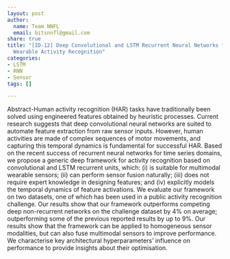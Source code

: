 ```yaml
---
layout: post
author:
  name: Team NNFL
  email: bitsnnfl@gmail.com
share: true
title: "[ID-12] Deep Convolutional and LSTM Recurrent Neural Networks for Multimodal
  Wearable Activity Recognition"
categories:
- LSTM
- RNN
- Sensor
tags: []

---
```

Abstract-Human activity recognition (HAR) tasks have traditionally been solved using engineered features obtained by heuristic processes. Current research suggests that deep convolutional neural networks are suited to automate feature extraction from raw sensor inputs. However, human activities are made of complex sequences of motor movements, and capturing this temporal dynamics is fundamental for successful HAR. Based on the recent success of recurrent neural networks for time series domains, we propose a generic deep framework for activity recognition based on convolutional and LSTM recurrent units, which: (i) is suitable for multimodal wearable sensors; (ii) can perform sensor fusion naturally; (iii) does not require expert knowledge in designing features; and (iv) explicitly models the temporal dynamics of feature activations. We evaluate our framework on two datasets, one of which has been used in a public activity recognition challenge. Our results show that our framework outperforms competing deep non-recurrent networks on the challenge dataset by 4% on average; outperforming some of the previous reported results by up to 9%. Our results show that the framework can be applied to homogeneous sensor modalities, but can also fuse multimodal sensors to improve performance. We characterise key architectural hyperparameters’ influence on performance to provide insights about their optimisation.